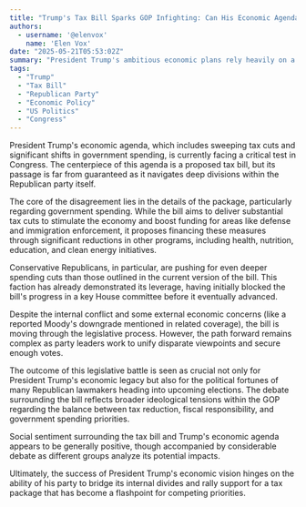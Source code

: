 ```yaml
---
title: "Trump's Tax Bill Sparks GOP Infighting: Can His Economic Agenda Pass?"
authors:
  - username: '@elenvox'
    name: 'Elen Vox'
date: "2025-05-21T05:53:02Z"
summary: "President Trump's ambitious economic plans rely heavily on a new tax package, but the bill is facing significant hurdles and creating division within his own Republican party. Learn what's in the proposal and why conservatives are pushing back."
tags:
  - "Trump"
  - "Tax Bill"
  - "Republican Party"
  - "Economic Policy"
  - "US Politics"
  - "Congress"
---
```


President Trump's economic agenda, which includes sweeping tax cuts and significant shifts in government spending, is currently facing a critical test in Congress. The centerpiece of this agenda is a proposed tax bill, but its passage is far from guaranteed as it navigates deep divisions within the Republican party itself.

The core of the disagreement lies in the details of the package, particularly regarding government spending. While the bill aims to deliver substantial tax cuts to stimulate the economy and boost funding for areas like defense and immigration enforcement, it proposes financing these measures through significant reductions in other programs, including health, nutrition, education, and clean energy initiatives.

Conservative Republicans, in particular, are pushing for even deeper spending cuts than those outlined in the current version of the bill. This faction has already demonstrated its leverage, having initially blocked the bill's progress in a key House committee before it eventually advanced.

Despite the internal conflict and some external economic concerns (like a reported Moody's downgrade mentioned in related coverage), the bill is moving through the legislative process. However, the path forward remains complex as party leaders work to unify disparate viewpoints and secure enough votes.

The outcome of this legislative battle is seen as crucial not only for President Trump's economic legacy but also for the political fortunes of many Republican lawmakers heading into upcoming elections. The debate surrounding the bill reflects broader ideological tensions within the GOP regarding the balance between tax reduction, fiscal responsibility, and government spending priorities.

Social sentiment surrounding the tax bill and Trump's economic agenda appears to be generally positive, though accompanied by considerable debate as different groups analyze its potential impacts.

Ultimately, the success of President Trump's economic vision hinges on the ability of his party to bridge its internal divides and rally support for a tax package that has become a flashpoint for competing priorities.
